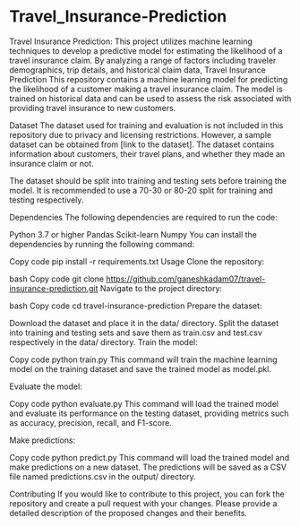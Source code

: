 # Travel_Insurance-Prediction
Travel Insurance Prediction: This project utilizes machine learning techniques to develop a predictive model for estimating the likelihood of a travel insurance claim. By analyzing a range of factors including traveler demographics, trip details, and historical claim data,
Travel Insurance Prediction
This repository contains a machine learning model for predicting the likelihood of a customer making a travel insurance claim. The model is trained on historical data and can be used to assess the risk associated with providing travel insurance to new customers.

Dataset
The dataset used for training and evaluation is not included in this repository due to privacy and licensing restrictions. However, a sample dataset can be obtained from [link to the dataset]. The dataset contains information about customers, their travel plans, and whether they made an insurance claim or not.

The dataset should be split into training and testing sets before training the model. It is recommended to use a 70-30 or 80-20 split for training and testing respectively.

Dependencies
The following dependencies are required to run the code:

Python 3.7 or higher
Pandas
Scikit-learn
Numpy
You can install the dependencies by running the following command:

Copy code
pip install -r requirements.txt
Usage
Clone the repository:

bash
Copy code
git clone https://github.com/ganeshkadam07/travel-insurance-prediction.git
Navigate to the project directory:

bash
Copy code
cd travel-insurance-prediction
Prepare the dataset:

Download the dataset and place it in the data/ directory.
Split the dataset into training and testing sets and save them as train.csv and test.csv respectively in the data/ directory.
Train the model:

Copy code
python train.py
This command will train the machine learning model on the training dataset and save the trained model as model.pkl.

Evaluate the model:

Copy code
python evaluate.py
This command will load the trained model and evaluate its performance on the testing dataset, providing metrics such as accuracy, precision, recall, and F1-score.

Make predictions:

Copy code
python predict.py
This command will load the trained model and make predictions on a new dataset. The predictions will be saved as a CSV file named predictions.csv in the output/ directory.

Contributing
If you would like to contribute to this project, you can fork the repository and create a pull request with your changes. Please provide a detailed description of the proposed changes and their benefits.
